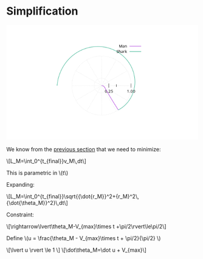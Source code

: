 # Simplification

![shark](shark.png)

We know from the [previous section](theory.md) that we need to minimize:

\\[L\_M=\int\_0\^{t\_{final}}v\_M\\,dt\\]

This is parametric in \\(t\\)

Expanding:

\\[L\_M=\int\_0\^{t\_{final}}\sqrt{{\dot{r\_M}}^2+{r\_M}\^2\\,{\dot{\theta\_M}}\^2}\\,dt\\]

Constraint:

\\[\rightarrow\lvert\theta\_M-V\_{max}\times t +\pi/2\rvert\le\pi/2\\]

Define \\(u = \frac{\theta\_M - V\_{max}\times t + \pi/2}{\pi/2} \\)

\\[\lvert u \rvert \le 1 \\]
\\[\dot\theta\_M=\dot u + V\_{max}\\]
